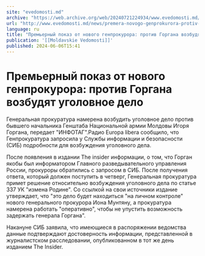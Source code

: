 ```yaml
---
site: "evedomosti.md"
archive: "https://web.archive.org/web/20240721224934/www.evedomosti.md/news/premera-novogo-genprokurora-protiv-gorgana-vozbudyat-ugolovn"
url: "http://www.evedomosti.md/news/premera-novogo-genprokurora-protiv-gorgana-vozbudyat-ugolovn"
language: ru
title: "Премьерный показ от нового генпрокурора: против Горгана возбудят уголовное дело"
publication: '[[Moldavskie Vedomosti]]'
published: 2024-06-06T15:41
---
```


# Премьерный показ от нового генпрокурора: против Горгана возбудят уголовное дело

Генеральная прокуратура намерена возбудить уголовное дело против бывшего начальника Генштаба Национальной армии Молдовы Игоря Горгана, передает "ИНФОТАГ".Радио Europa libera сообщило, что Генпрокуратура запросила у Службы информации и безопасности (СИБ) подробности для возбуждения уголовного дела.

После появления в издании The insider информации, о том, что Горган якобы был информатором Главного разведывательного управления России, прокуроры обратились с запросом в СИБ. После получения ответа, который должен поступить в четверг, Генеральная прокуратура примет решение относительно возбуждения уголовного дела по статье 337 УК "измена Родине". Со ссылкой на свои источники издание утверждает, что "это дело будет находиться "на личном контроле" нового генерального прокурора Иона Мунтяну, а прокуратура намерена работать "оперативно", чтобы не упустить возможность задержать генерала Горгана".

Накануне СИБ заявила, что имеющиеся в распоряжении ведомства данные подтверждают достоверность информации, представленной в журналистском расследовании, опубликованном в тот же день изданием The Insider.
